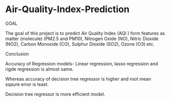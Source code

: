 # Air-Quality-Index-Prediction
GOAL

The goal of this project is to predict Air Quality Index (AQI ) form features as matter (molecule) (PM2.5 and PM10), Nitrogen Oxide (NO), Nitric Dioxide (NO2), Carbon Monoxide (CO), Sulphur Dioxide (SO2), Ozone (O3) etc.


Conclusion

Accuracy of Regression models- Linear regression, lasso regression and rigde regression is almost same.

Whereas accuracy of decision tree regressor is higher and root mean sqaure error is least.

Decision tree regressor is more efficient model.

